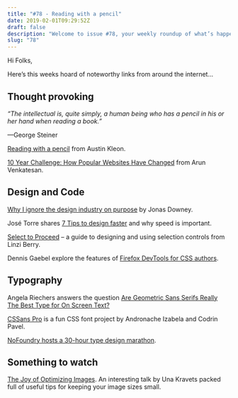 ```yaml
---
title: "#78 - Reading with a pencil"
date: 2019-02-01T09:29:52Z
draft: false
description: "Welcome to issue #78, your weekly roundup of what’s happening in design, code and typography."
slug: "78"
---
```


Hi Folks,

Here’s this weeks hoard of noteworthy links from around the internet...

## Thought provoking

_“The intellectual is, quite simply, a human being who has a pencil in his or her hand when reading a book.”_

—George Steiner

[Reading with a pencil](https://austinkleon.com/2018/08/30/reading-with-a-pencil/) from Austin Kleon.

[10 Year Challenge: How Popular Websites Have Changed](https://www.arun.is/blog/10-year-challenge/) from Arun Venkatesan.

## Design and Code

[Why I ignore the design industry on purpose](https://m.signalvnoise.com/why-i-ignore-the-design-industry-on-purpose/) by Jonas Downey.

José Torre shares [7 Tips to design faster](https://uxdesign.cc/7-tips-to-design-faster-ae01c6fa71f2) and why speed is important.

[Select to Proceed](https://medium.com/tap-to-dismiss/select-to-proceed-996d19c8a7a4) – a guide to designing and using selection controls from Linzi Berry.

Dennis Gaebel explore the features of [Firefox DevTools for CSS authors](https://blog.logrocket.com/firefox-devtools-for-css-authors-1511f41d1e3).

## Typography

Angela Riechers answers the question [Are Geometric Sans Serifs Really The Best Type for On Screen Text?](https://eyeondesign.aiga.org/are-geometric-sans-serifs-really-the-best-type-for-on-screen-text/)

[CSSans Pro](https://cssans.pro/) is a fun CSS font project by Andronache Izabela and Codrin Pavel.

[NoFoundry hosts a 30-hour type design marathon](https://www.itsnicethat.com/articles/nofoundry-saturday-type-fever-graphic-design-310119).

## Something to watch

[The Joy of Optimizing Images](https://aneventapart.com/news/post/the-joy-of-optimizing-images-by-una-kravets-aea-video). An interesting talk by Una Kravets packed full of useful tips for keeping your image sizes small.
